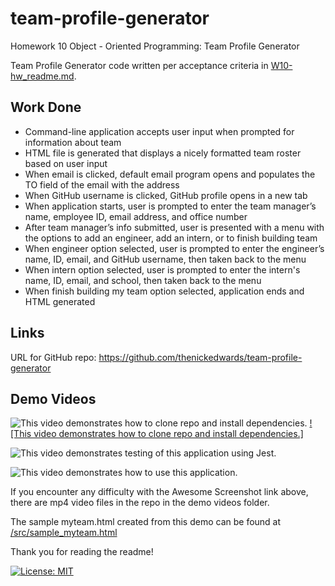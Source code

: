 # team-profile-generator
Homework 10 Object - Oriented Programming: Team Profile Generator

Team Profile Generator code written per acceptance criteria in [W10-hw_readme.md](W10-hw_readme.md).

## Work Done
* Command-line application accepts user input when prompted for information about team
* HTML file is generated that displays a nicely formatted team roster based on user input
* When email is clicked, default email program opens and populates the TO field of the email with the address
* When GitHub username is clicked, GitHub profile opens in a new tab
* When application starts, user is prompted to enter the team manager’s name, employee ID, email address, and office number
* After team manager’s info submitted, user is presented with a menu with the options to add an engineer, add an intern, or to finish building team
* When engineer option selected, user is prompted to enter the engineer’s name, ID, email, and GitHub username, then taken back to the menu
* When intern option selected, user is prompted to enter the intern's name, ID, email, and school, then taken back to the menu
* When finish building my team option selected, application ends and HTML generated

## Links
URL for GitHub repo: https://github.com/thenickedwards/team-profile-generator

## Demo Videos
![This video demonstrates how to clone repo and install dependencies.](https://tinyurl.com/yak65c98)
[![This video demonstrates how to clone repo and install dependencies.]](https://tinyurl.com/yak65c98)

![This video demonstrates testing of this application using Jest.](https://tinyurl.com/y9vnsrfy)

![This video demonstrates how to use this application.](https://tinyurl.com/yc3x6r9d)

If you encounter any difficulty with the Awesome Screenshot link above, there are mp4 video files in the repo in the demo videos folder.

The sample myteam.html created from this demo can be found at [/src/sample_myteam.html](/src/sample_myteam.html)

Thank you for reading the readme!

[![License: MIT](https://img.shields.io/badge/License-MIT-blue.svg)](https://opensource.org/licenses/MIT)